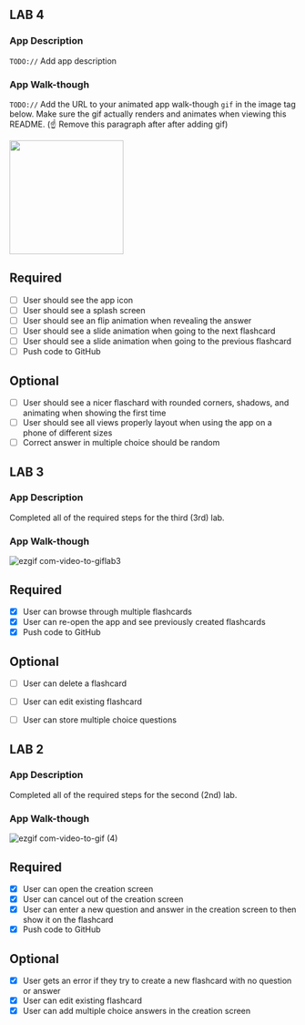 ## LAB 4

### App Description
`TODO://` Add app description

### App Walk-though
`TODO://` Add the URL to your animated app walk-though `gif` in the image tag below. Make sure the gif actually renders and animates when viewing this README. (☝️ Remove this paragraph after after adding gif)

<img src="YOUR_GIF_URL_HERE" width=200><br>

## Required
- [ ] User should see the app icon 
- [ ] User should see a splash screen
- [ ] User should see an flip animation when revealing the answer
- [ ] User should see a slide animation when going to the next flashcard
- [ ] User should see a slide animation when going to the previous flashcard
- [ ] Push code to GitHub
## Optional
- [ ] User should see a nicer flaschard with rounded corners, shadows, and animating when showing the first time
- [ ] User should see all views properly layout when using the app on a phone of different sizes
- [ ] Correct answer in multiple choice should be random

## LAB 3

### App Description
 Completed all of the required steps for the third (3rd) lab.

### App Walk-though
![ezgif com-video-to-giflab3](https://user-images.githubusercontent.com/14878818/77132813-18339280-6a37-11ea-8813-dee78135924d.gif)

## Required
- [x] User can browse through multiple flashcards
- [x] User can re-open the app and see previously created flashcards
- [x] Push code to GitHub
## Optional
- [ ] User can delete a flashcard
- [ ] User can edit existing flashcard
- [ ] User can store multiple choice questions


## LAB 2

### App Description
 Completed all of the required steps for the second (2nd) lab.

### App Walk-though
![ezgif com-video-to-gif (4)](https://user-images.githubusercontent.com/14878818/77218012-4c718680-6afd-11ea-8ca7-7d3de9e40e8c.gif)

## Required
- [x] User can open the creation screen
- [x] User can cancel out of the creation screen
- [x] User can enter a new question and answer in the creation screen to then show it on the flashcard
- [x] Push code to GitHub
## Optional
- [x] User gets an error if they try to create a new flashcard with no question or answer
- [x] User can edit existing flashcard
- [x] User can add multiple choice answers in the creation screen
